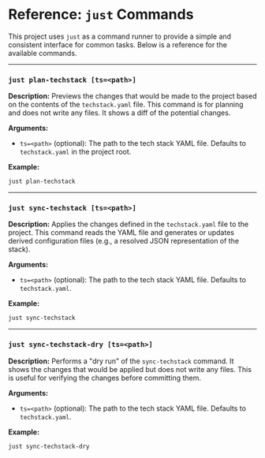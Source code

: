 # Reference: `just` Commands

This project uses `just` as a command runner to provide a simple and consistent interface for common tasks. Below is a reference for the available commands.

---

### `just plan-techstack [ts=<path>]`

**Description:**
Previews the changes that would be made to the project based on the contents of the `techstack.yaml` file. This command is for planning and does not write any files. It shows a diff of the potential changes.

**Arguments:**
- `ts=<path>` (optional): The path to the tech stack YAML file. Defaults to `techstack.yaml` in the project root.

**Example:**
```bash
just plan-techstack
```

---

### `just sync-techstack [ts=<path>]`

**Description:**
Applies the changes defined in the `techstack.yaml` file to the project. This command reads the YAML file and generates or updates derived configuration files (e.g., a resolved JSON representation of the stack).

**Arguments:**
- `ts=<path>` (optional): The path to the tech stack YAML file. Defaults to `techstack.yaml`.

**Example:**
```bash
just sync-techstack
```

---

### `just sync-techstack-dry [ts=<path>]`

**Description:**
Performs a "dry run" of the `sync-techstack` command. It shows the changes that would be applied but does not write any files. This is useful for verifying the changes before committing them.

**Arguments:**
- `ts=<path>` (optional): The path to the tech stack YAML file. Defaults to `techstack.yaml`.

**Example:**
```bash
just sync-techstack-dry
```

